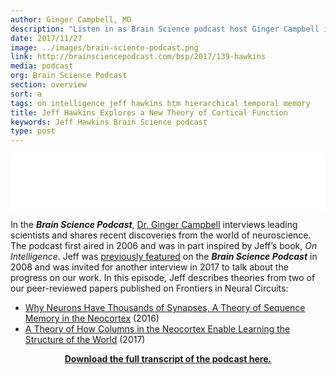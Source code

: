 ```yaml
---
author: Ginger Campbell, MD
description: "Listen in as Brain Science podcast host Ginger Campbell interviews Numenta Co-founder Jeff Hawkins about his latest developments in brain theory."
date: 2017/11/27
image: ../images/brain-science-podcast.png
link: http://brainsciencepodcast.com/bsp/2017/139-hawkins
media: podcast
org: Brain Science Podcast
section: overview
sort: a
tags: on intelligence jeff hawkins htm hierarchical temporal memory
title: Jeff Hawkins Explores a New Theory of Cortical Function
keywords: Jeff Hawkins Brain Science podcast
type: post
---
```

<iframe style="border: none" src="//html5-player.libsyn.com/embed/episode/id/5974535/height/90/theme/custom/autoplay/no/autonext/no/thumbnail/yes/preload/no/no_addthis/no/direction/backward/render-playlist/no/custom-color/87A93A/" height="90" width="100%" scrolling="no"  allowfullscreen webkitallowfullscreen mozallowfullscreen oallowfullscreen msallowfullscreen></iframe>

In the ***Brain Science Podcast***, [Dr. Ginger Campbell](http://www.virginiacampbellmd.com/ginger-campbell-md/) interviews leading scientists and shares recent discoveries from the world of neuroscience. The podcast first aired in 2006 and was in part inspired by Jeff’s book, *On Intelligence*. Jeff was [previously featured](http://brainsciencepodcast.com/bsp/interview-with-jeff-hawkins-on-intelligence-bsp-38.html?rq=jeff%20hawkins) on the ***Brain Science Podcast*** in 2008 and was invited for another interview in 2017 to talk about the progress on our work. In this episode, Jeff describes theories from two of our peer-reviewed papers published on Frontiers in Neural Circuits:
* [Why Neurons Have Thousands of Synapses, A Theory of Sequence Memory in the Neocortex](/neuroscience-research/research-publications/papers/why-neurons-have-thousands-of-synapses-theory-of-sequence-memory-in-neocortex/) (2016)
* [A Theory of How Columns in the Neocortex Enable Learning the Structure of the World](/neuroscience-research/research-publications/papers/a-theory-of-how-columns-in-the-neocortex-enable-learning-the-structure-of-the-world/) (2017)

<center>

**[Download the full transcript of the podcast here.](/assets/pdf/podcasts/jeff-brain-science-podcast-transcript.pdf)**

</center>
